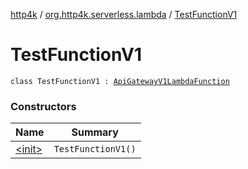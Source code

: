 [http4k](../../index.md) / [org.http4k.serverless.lambda](../index.md) / [TestFunctionV1](./index.md)

# TestFunctionV1

`class TestFunctionV1 : `[`ApiGatewayV1LambdaFunction`](../../org.http4k.serverless/-api-gateway-v1-lambda-function/index.md)

### Constructors

| Name | Summary |
|---|---|
| [&lt;init&gt;](-init-.md) | `TestFunctionV1()` |
